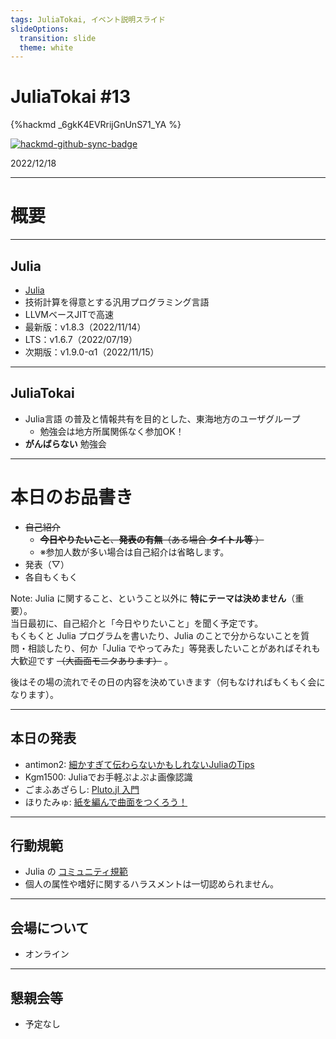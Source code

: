 ```yaml
---
tags: JuliaTokai, イベント説明スライド
slideOptions:
  transition: slide
  theme: white
---
```

JuliaTokai \#13
===

{%hackmd _6gkK4EVRrijGnUnS71_YA %}

[![hackmd-github-sync-badge](https://hackmd.io/v8E8FCetTjC-l18FlCBH6g/badge)](https://hackmd.io/v8E8FCetTjC-l18FlCBH6g)

2022/12/18

---

# 概要

----

## Julia

+ [Julia](https://julialang.org)
+ 技術計算を得意とする汎用プログラミング言語
+ LLVMベースJITで高速
+ 最新版：v1.8.3（2022/11/14）
+ LTS：v1.6.7（2022/07/19）
+ 次期版：v1.9.0-α1（2022/11/15）

----

## JuliaTokai

+ Julia言語 の普及と情報共有を目的とした、東海地方のユーザグループ
    + 勉強会は地方所属関係なく参加OK！
+ **がんばらない** 勉強会

---

# 本日のお品書き

+ ~~自己紹介~~
    + ~~**今日やりたいこと**、**発表の有無**（ある場合 **タイトル等** ）~~
    + ※参加人数が多い場合は自己紹介は省略します。
+ 発表（▽）
+ 各自もくもく

Note:
  Julia に関すること、ということ以外に **特にテーマは決めません**（重要）。  
  当日最初に、自己紹介と「今日やりたいこと」を聞く予定です。  
  もくもくと Julia プログラムを書いたり、Julia のことで分からないことを質問・相談したり、何か「Julia でやってみた」等発表したいことがあればそれも大歓迎です ~~（大画面モニタあります）~~ 。  
 
後はその場の流れでその日の内容を決めていきます（何もなければもくもく会になります）。

----

## 本日の発表

+ antimon2: [細かすぎて伝わらないかもしれないJuliaのTips](https://hackmd.io/@antimon2/H1WoZ-jOi)
+ Kgm1500: Juliaでお手軽ぷよぷよ画像認識
+ ごまふあざらし: [Pluto.jl 入門](https://terasakisatoshi.github.io/MathSeminar.jl/slideshow/pluto/build/#1)
+ ほりたみゅ: [紙を編んで曲面をつくろう！](https://hackmd.io/@hyrodium/BJiGL8ido#/1)

---

## 行動規範

+ Julia の [コミュニティ規範](https://julialang.org/community/standards/)
+ 個人の属性や嗜好に関するハラスメントは一切認められません。

---

## 会場について

+ オンライン

<!--
+ 有限会社 来栖川電算 会議室（＋ラウンジ）
+ 名古屋市中区新栄1-29-23 アーバンドエル新栄2階
+ 電源・Wi-Fiあり
    + Guest Wi-Fi は壁にくっついている SSID/PASSWD を参照して下さい
+ 大画面モニタあり（50インチ/70インチ、HDMI接続）
-->

---

## 懇親会等

+ 予定なし

<!--
+ イベント後に有志で何か食べたい（未定）
    + 駅前のファミレス（ガスト）
    + 会場付近の飲食店（スシ□ー、ネパールカレー、焼き肉等）
-->
